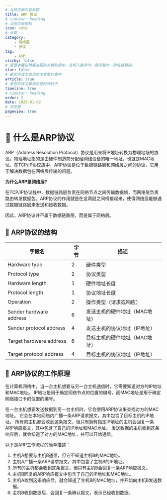 ```yaml
---
# 当前页面内容标题
title: ARP 协议
# sidebar: heading
# 当前页面图标
icon: note
# 分类
category:
    - 网络层
    - 协议
tag:
    - ARP
sticky: false
# 是否收藏在博客主题的文章列表中，当填入数字时，数字越大，排名越靠前。
star: false
# 是否将该文章添加至文章列表中
article: true
# 是否将该文章添加至时间线中
timeline: true
# sidebar: heading
order: 2
date: 2023-01-02
# 浏览量
pageview: true
---
```


# 📖 什么是ARP协议

ARP（Address Resolution Protocol）协议是用来将IP地址转换为物理地址的协议。物理地址指的是由硬件制造商分配给网络设备的唯一地址，也就是MAC地址。在TCP/IP协议族中，ARP协议是位于数据链路层和网络层之间的协议，它用于解决数据包在网络层传输的问题。



**为什么ARP是网络层?** 

在TCP/IP协议栈中，数据链路层负责在网络节点之间传输数据帧，而网络层负责路由转发数据包。ARP协议的作用就是在这两层之间桥接起来，使得网络层能够通过数据链路层来发送和接收数据。

因此，ARP协议并不属于数据链路层，而是属于网络层。

## 📑 ARP协议的结构

| 字段名                  | 字节 | 描述                          |
| ----------------------- | ---- | ----------------------------- |
| Hardware type           | 2    | 硬件类型                      |
| Protocol type           | 2    | 协议类型                      |
| Hardware length         | 1    | 硬件地址长度                  |
| Protocol length         | 1    | 协议地址长度                  |
| Operation               | 2    | 操作类型（请求或响应）        |
| Sender hardware address | 6    | 发送主机的硬件地址（MAC地址） |
| Sender protocol address | 4    | 发送主机的协议地址（IP地址）  |
| Target hardware address | 6    | 目标主机的硬件地址（MAC地址） |
| Target protocol address | 4    | 目标主机的协议地址（IP地址）  |

## 📑 ARP协议的工作原理

在计算机网络中，当一台主机想要与另一台主机通信时，它需要知道对方的IP地址和MAC地址。 IP地址是用于确定网络节点的位置的编号，而MAC地址是用于确定网络接口卡的位置的编号。

在一台主机想要发送数据到另一台主机时，它会使用ARP协议来查找对方的MAC地址。 它会在本地网络内广播一条ARP请求报文，其中包含了目标主机的IP地址。 所有的主机都会收到这条报文，但只有拥有指定IP地址的主机会回复一条ARP响应报文，其中包含了自己的IP地址和MAC地址。 发送数据的主机收到这条响应后，就会知道了对方的MAC地址，并可以开始通信。

以下是ARP工作流程的简单描述：

1. 主机A想要与主机B通信，但它不知道主机B的MAC地址。
2. 主机A广播一条ARP请求报文，其中包含了主机B的IP地址。
3. 所有的主机都会收到这条报文，但只有主机B会回复一条ARP响应报文。
4. 主机B回复的ARP响应报文中包含了自己的IP地址和MAC地址。
5. 主机A收到这条响应后，就会知道了主机B的MAC地址，并开始向主机B发送数据。
6. 主机B收到数据后，会回复一条确认报文，表示已经收到数据。

